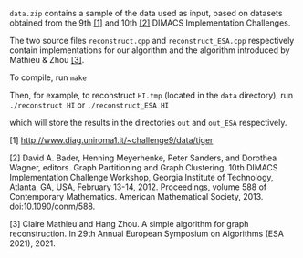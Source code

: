 ```data.zip``` contains a sample of the data used as input, based on datasets obtained from the 9th [[1]](#1) and 10th [[2]](#2) DIMACS Implementation Challenges.

The two source files ```reconstruct.cpp``` and ```reconstruct_ESA.cpp``` respectively contain implementations for our algorithm and the algorithm 
introduced by Mathieu & Zhou [[3]](#3).

To compile, run
```make```

Then, for example, to reconstruct ```HI.tmp``` (located in the ```data``` directory), run
```./reconstruct HI```
or
```./reconstruct_ESA HI```

which will store the results in the directories ```out``` and ```out_ESA``` respectively.

<a id="1">[1]</a> 
http://www.diag.uniroma1.it/~challenge9/data/tiger

<a id="2">[2]</a> 
David A. Bader, Henning Meyerhenke, Peter Sanders, and Dorothea Wagner, editors. Graph Partitioning and Graph Clustering, 10th DIMACS Implementation Challenge Workshop,
Georgia Institute of Technology, Atlanta, GA, USA, February 13-14, 2012. Proceedings, volume 588 of Contemporary Mathematics. American Mathematical Society, 2013. doi:10.1090/conm/588.

<a id="3">[3]</a> 
Claire Mathieu and Hang Zhou. A simple algorithm for graph reconstruction. In 29th Annual European Symposium on Algorithms (ESA 2021), 2021.
